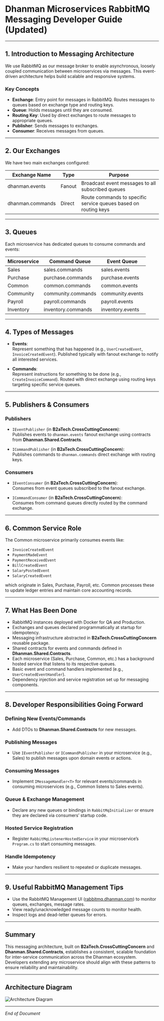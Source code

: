 # Dhanman Microservices RabbitMQ Messaging Developer Guide (Updated)

---

## 1. Introduction to Messaging Architecture

We use RabbitMQ as our message broker to enable asynchronous, loosely coupled communication between microservices via messages. This event-driven architecture helps build scalable and responsive systems.

### Key Concepts

- **Exchange**: Entry point for messages in RabbitMQ. Routes messages to queues based on exchange type and routing keys.
- **Queue**: Holds messages until they are consumed.
- **Routing Key**: Used by direct exchanges to route messages to appropriate queues.
- **Publisher**: Sends messages to exchanges.
- **Consumer**: Receives messages from queues.

---

## 2. Our Exchanges

We have two main exchanges configured:

| Exchange Name    | Type   | Purpose                                            |
|------------------|--------|---------------------------------------------------|
| dhanman.events   | Fanout | Broadcast event messages to all subscribed queues |
| dhanman.commands | Direct | Route commands to specific service queues based on routing keys |

---

## 3. Queues

Each microservice has dedicated queues to consume commands and events:

| Microservice | Command Queue       | Event Queue        |
|--------------|---------------------|--------------------|
| Sales        | sales.commands      | sales.events       |
| Purchase     | purchase.commands   | purchase.events    |
| Common       | common.commands     | common.events      |
| Community    | community.commands  | community.events   |
| Payroll      | payroll.commands    | payroll.events     |
| Inventory    | inventory.commands  | inventory.events   |

---

## 4. Types of Messages

- **Events**:  
  Represent something that has happened (e.g., `UserCreatedEvent`, `InvoiceCreatedEvent`). Published typically with fanout exchange to notify all interested services.

- **Commands**:  
  Represent instructions for something to be done (e.g., `CreateInvoiceCommand`). Routed with direct exchange using routing keys targeting specific service queues.

---

## 5. Publishers & Consumers

### Publishers

- `IEventPublisher` (in **B2aTech.CrossCuttingConcern**):  
  Publishes events to `dhanman.events` fanout exchange using contracts from **Dhanman.Shared.Contracts**.

- `ICommandPublisher` (in **B2aTech.CrossCuttingConcern**):  
  Publishes commands to `dhanman.commands` direct exchange with routing keys.

### Consumers

- `IEventConsumer` (in **B2aTech.CrossCuttingConcern**):  
  Consumes from event queues subscribed to the fanout exchange.

- `ICommandConsumer` (in **B2aTech.CrossCuttingConcern**):  
  Consumes from command queues directly routed by the command exchange.

---

## 6. Common Service Role

The Common microservice primarily consumes events like:

- `InvoiceCreatedEvent`  
- `PaymentMadeEvent`  
- `PaymentReceivedEvent`  
- `BillCreatedEvent`  
- `SalaryPostedEvent`  
- `SalaryCreatedEvent`  

which originate in Sales, Purchase, Payroll, etc. Common processes these to update ledger entries and maintain core accounting records.

---

## 7. What Has Been Done

- RabbitMQ instances deployed with Docker for QA and Production.
- Exchanges and queues declared programmatically at startup for idempotency.
- Messaging infrastructure abstracted in **B2aTech.CrossCuttingConcern** reusable package.
- Shared contracts for events and commands defined in **Dhanman.Shared.Contracts**.
- Each microservice (Sales, Purchase, Common, etc.) has a background hosted service that listens to its respective queues.
- Basic event and command handlers implemented (e.g., `UserCreatedEventHandler`).
- Dependency injection and service registration set up for messaging components.

---

## 8. Developer Responsibilities Going Forward

### Defining New Events/Commands
- Add DTOs to **Dhanman.Shared.Contracts** for new messages.

### Publishing Messages
- Use `IEventPublisher` or `ICommandPublisher` in your microservice (e.g., Sales) to publish messages upon domain events or actions.

### Consuming Messages
- Implement `IMessageHandler<T>` for relevant events/commands in consuming microservices (e.g., Common listens to Sales events).

### Queue & Exchange Management
- Declare any new queues or bindings in `RabbitMqInitializer` or ensure they are declared via consumers’ startup code.

### Hosted Service Registration
- Register `RabbitMqListenerHostedService` in your microservice’s `Program.cs` to start consuming messages.

### Handle Idempotency
- Make your handlers resilient to repeated or duplicate messages.

---

## 9. Useful RabbitMQ Management Tips

- Use the RabbitMQ Management UI ([rabbitmq.dhanman.com](https://rabbitmq.dhanman.com)) to monitor queues, exchanges, message rates.
- View ready/unacknowledged message counts to monitor health.
- Inspect logs and dead-letter queues for errors.

---

## Summary

This messaging architecture, built on **B2aTech.CrossCuttingConcern** and **Dhanman.Shared.Contracts**, establishes a consistent, scalable foundation for inter-service communication across the Dhanman ecosystem. Developers extending any microservice should align with these patterns to ensure reliability and maintainability.

---

## Architecture Diagram

![Architecture Diagram](https://www.mermaidchart.com/raw/005f9e47-3f44-4943-a887-d63257385875?theme=light&version=v0.1&format=svg)

---

*End of Document*

